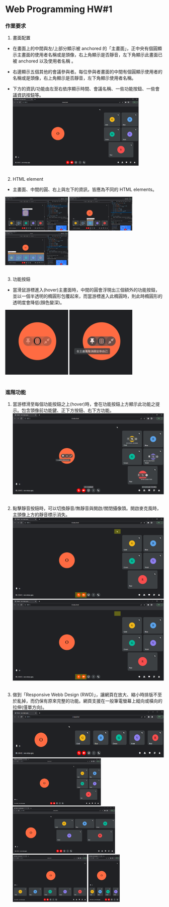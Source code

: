 # Web Programming HW#1

### 作業要求
1. 畫面配置
* 在畫⾯上的中間與左/上部分顯⽰被 anchored 的「主畫⾯」，正中央有個圓顯⽰主畫⾯的使⽤者名稱或是頭像，右上⾓顯⽰是否靜⾳，左下⾓顯⽰此畫⾯已被 anchored 以及使⽤者名稱 。

* 右邊顯⽰五個其他的會議參與者。每位參與者畫⾯的中間有個圓顯⽰使⽤者的名稱或是頭像，右上⾓顯⽰是否靜⾳，左下⾓顯⽰使⽤者名稱。

* 下⽅的資訊/功能由左⾄右依序顯⽰時間、會議名稱、⼀些功能按鈕、⼀些會議資訊按鈕等。
    <img src="imgs/img1.png" alt="imgs/img1" width=400/>
</br><br>

2. HTML element
* 主畫⾯、中間的圓、右上與左下的資訊，皆應為不同的 HTML elements。

<img src="imgs/img2.png" alt="imgs/img2" width=200/> <img src="imgs/img3.png" alt="imgs/img3" width=200/> <img src="imgs/img4.png" alt="imgs/img4" width=200/>
</br><br>

3. 功能按鈕
* 當滑鼠游標進入(hover)主畫⾯時，中間的圓會浮現出三個額外的功能按鈕，並以⼀個半透明的橢圓形包覆起來，⽽當游標進入此橢圓時，則此時橢圓形的透明度會降低(顏⾊變深)。

<img src="imgs/img5.png" alt="imgs/img5" width=200/> <img src="imgs/img6.png" alt="imgs/img6" width=200/>
</br><br>

### 進階功能
1. 當游標滑⾄每個功能按鈕之上(hover)時，會在功能按鈕上⽅顯⽰此功能之提⽰。包含頭像前功能鍵、正下方按鈕、右下方功能。
![imgs/img7.png](imgs/img7.png)
</br><br>

2. 點擊靜⾳按鈕時，可以切換靜⾳/無靜⾳與開啟/關閉攝像頭。開啟麥克風時，主頭像上方的靜音標示消失。
![imgs/img8.png](imgs/img8.png)![imgs/img9.png](imgs/img9.png)
</br><br>

3. 做到「Responsive Webb Design (RWD)」，讓網⾴在放⼤、縮⼩時排版不⾄於亂掉，⽽仍保有原來完整的功能。網頁支援在一般筆電螢幕上縱向或橫向的拉伸(僅單方向)。
<img src="imgs/imga.png" alt="imgs/imga" height=150/> <img src="imgs/imgb.png" alt="imgs/imgb" height=150/> <img src="imgs/imgc.png" alt="imgs/imgc" height=150/> <img src="imgs/imgd.png" alt="imgs/imgd" height=150/> <img src="imgs/imge.png" alt="imgs/imge" height=150/>